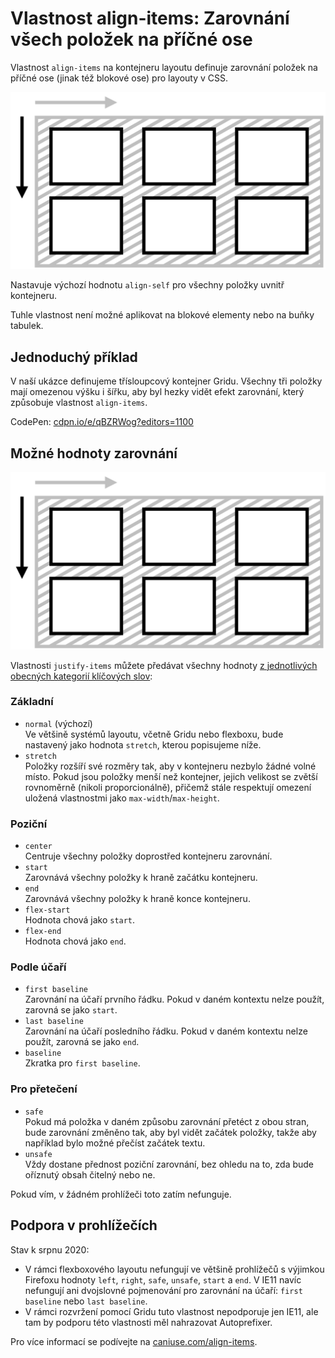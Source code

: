 # Vlastnost align-items: Zarovnání všech položek na příčné ose

Vlastnost `align-items` na kontejneru layoutu definuje zarovnání položek na příčné ose (jinak též blokové ose) pro layouty v CSS.

![Vlastnost align-items](../dist/images/original/vdgrid/css-align-items-schema.png)

Nastavuje výchozí hodnotu `align-self` pro všechny položky uvnitř kontejneru.

Tuhle vlastnost není možné aplikovat na blokové elementy nebo na buňky tabulek.

## Jednoduchý příklad

V naší ukázce definujeme třísloupcový kontejner Gridu. Všechny tři položky mají omezenou výšku i šířku, aby byl hezky vidět efekt zarovnání, který způsobuje vlastnost `align-items`.

CodePen: [cdpn.io/e/qBZRWog?editors=1100](https://codepen.io/machal/pen/qBZRWog?editors=1100)

## Možné hodnoty zarovnání

![Hodnoty vlastnosti align-items](../dist/images/original/vdgrid/css-align-items-schema.png)

Vlastnosti `justify-items` můžete předávat všechny hodnoty [z jednotlivých obecných kategorií klíčových slov](css-box-alignment.md#typy-klicova-slova):

### Základní

- `normal` (výchozí)  
  Ve většině systémů layoutu, včetně Gridu nebo flexboxu, bude nastavený jako hodnota `stretch`, kterou popisujeme níže.
- `stretch`  
  Položky rozšíří své rozměry tak, aby v kontejneru nezbylo žádné volné místo. Pokud jsou položky menší než kontejner, jejich velikost se zvětší rovnoměrně (nikoli proporcionálně), přičemž stále respektují omezení uložená vlastnostmi jako `max-width`/`max-height`.

### Poziční

- `center`  
  Centruje všechny položky doprostřed kontejneru zarovnání.
- `start`  
  Zarovnává všechny položky k hraně začátku kontejneru.
- `end`  
  Zarovnává všechny položky k hraně konce kontejneru.
- `flex-start`  
  Hodnota chová jako `start`.
- `flex-end`  
  Hodnota chová jako `end`.

### Podle účaří

- `first baseline`  
  Zarovnání na účaří prvního řádku. Pokud v daném kontextu nelze použít, zarovná se jako `start`.
- `last baseline`  
  Zarovnání na účaří posledního řádku. Pokud v daném kontextu nelze použít, zarovná se jako `end`.
- `baseline`  
  Zkratka pro `first baseline`.

### Pro přetečení

- `safe`  
  Pokud má položka v daném způsobu zarovnání přetéct z obou stran, bude zarovnání změněno tak, aby byl vidět začátek položky, takže aby například bylo možné přečíst začátek textu.
- `unsafe`  
  Vždy dostane přednost poziční zarovnání, bez ohledu na to, zda bude oříznutý obsah čitelný nebo ne.  

Pokud vím, v žádném prohlížeči toto zatím nefunguje.

## Podpora v prohlížečích

Stav k srpnu 2020:

- V rámci flexboxového layoutu nefungují ve většině prohlížečů s výjimkou Firefoxu hodnoty `left`, `right`, `safe`, `unsafe`, `start` a `end`. V IE11 navíc nefungují ani dvojslovné pojmenování pro zarovnání na účaří: `first baseline` nebo `last baseline`.
- V rámci rozvržení pomocí Gridu tuto vlastnost nepodporuje jen IE11, ale tam by podporu této vlastnosti měl nahrazovat Autoprefixer.

Pro více informací se podívejte na [caniuse.com/align-items](https://caniuse.com/#search=align-items).
